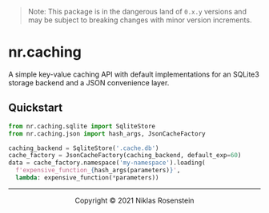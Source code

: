 
> Note: This package is in the dangerous land of `0.x.y` versions and may be subject to breaking
> changes with minor version increments.

# nr.caching

A simple key-value caching API with default implementations for an SQLite3 storage backend and
a JSON convenience layer.

## Quickstart

```py
from nr.caching.sqlite import SqliteStore
from nr.caching.json import hash_args, JsonCacheFactory

caching_backend = SqliteStore('.cache.db')
cache_factory = JsonCacheFactory(caching_backend, default_exp=60)
data = cache_factory.namespace('my-namespace').loading(
  f'expensive_function_{hash_args(parameters)}',
  lambda: expensive_function(*parameters))
```

---

<p align="center">Copyright &copy; 2021 Niklas Rosenstein</p>
